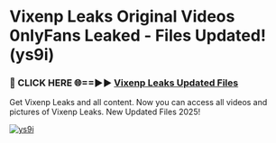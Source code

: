 # Vixenp Leaks Original Videos 0nlyFans Leaked - Files Updated! (ys9i)

<h3>🔴 CLICK HERE 🌐==►► <a href="https://tinyurl.com/2jnfzry5" rel="nofollow">Vixenp Leaks Updated Files</a></h3>

Get Vixenp Leaks and all content. Now you can access all videos and pictures of Vixenp Leaks. New Updated Files 2025!

[![ys9i](https://i.imgur.com/GyGTBgg.gif)](https://tinyurl.com/2jnfzry5)
